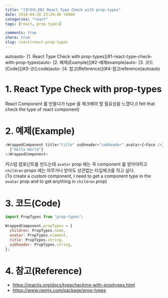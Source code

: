 ```yaml
---
title: "[한국어,EN] React Type Check with prop-types"
date: 2018-04-20 23:29:46 +0900
categories: "react"
tags: [react, prop-types]

comments: true
share: true
slug: react/react-prop-types
---
```


<!-- TOC -->autoauto- [1. React Type Check with prop-types](#1-react-type-check-with-prop-types)auto- [2. 예제(Example)](#2-예제example)auto- [3. 코드(Code)](#3-코드code)auto- [4. 참고(Reference)](#4-참고reference)autoauto<!-- /TOC -->

# 1. React Type Check with prop-types

React Component 를 만들다가 type 을 체크해야 할 필요성을 느꼈다.(I felt that check the type of react component)

# 2. 예제(Example)

```js
<WrappedComponent title="title" subheader="subheader" avatar={<Face />}>
  {"Hello World"}
</WrappedComponent>
```

커스텀 컴포넌트를 만드는데 `avatar` prop 에는 꼭 component 를 받아야하고 `children` props 에는 아무거나 받아도 상관없는 타입체크를 하고 싶다.  
(To create a custom component, I need to get a component type in the `avatar` prop and to get anything in `children` prop)

# 3. 코드(Code)

```js
import PropTypes from "prop-types";

WrappedComponent.propTypes = {
  children: PropTypes.node,
  avatar: PropTypes.element,
  title: PropTypes.string,
  subheader: PropTypes.string,
};
```

# 4. 참고(Reference)

- https://reactjs.org/docs/typechecking-with-proptypes.html
- https://www.npmjs.com/package/prop-types
